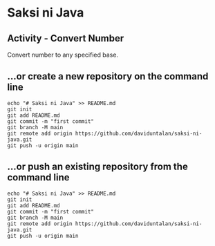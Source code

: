 # Saksi ni Java
## Activity - Convert Number
Convert number to any specified base.

## …or create a new repository on the command line

```
echo "# Saksi ni Java" >> README.md
git init
git add README.md
git commit -m "first commit"
git branch -M main
git remote add origin https://github.com/daviduntalan/saksi-ni-java.git
git push -u origin main
```

## …or push an existing repository from the command line

```
echo "# Saksi ni Java" >> README.md
git init
git add README.md
git commit -m "first commit"
git branch -M main
git remote add origin https://github.com/daviduntalan/saksi-ni-java.git
git push -u origin main
```
